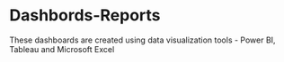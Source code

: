 # Dashbords-Reports
These dashboards are created using data visualization tools - Power BI, Tableau and Microsoft Excel
